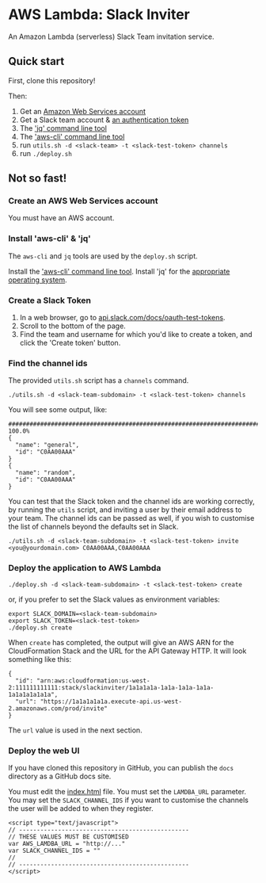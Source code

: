 # AWS Lambda: Slack Inviter

An Amazon Lambda (serverless) Slack Team invitation service.

## Quick start

First, clone this repository!

Then:

1. Get an [Amazon Web Services account](http://console.aws.amazon.com/)
2. Get a Slack team account & [an authentication token](https://api.slack.com/docs/oauth-test-tokens)
3. The ['jq' command line tool](https://stedolan.github.io/jq/)
4. The ['aws-cli' command line tool](https://aws.amazon.com/cli/)
5. run `utils.sh -d <slack-team> -t <slack-test-token> channels`
6. run `./deploy.sh`


## Not so fast!

### Create an AWS Web Services account

You must have an AWS account.

### Install 'aws-cli' & 'jq'

The `aws-cli` and `jq` tools are used by the `deploy.sh` script.

Install the ['aws-cli' command line tool](https://aws.amazon.com/cli/).
Install 'jq' for the [appropriate operating system](https://stedolan.github.io/jq/download/).

### Create a Slack Token

1. In a web browser, go to [api.slack.com/docs/oauth-test-tokens](https://api.slack.com/docs/oauth-test-tokens).
2. Scroll to the bottom of the page.
3. Find the team and username for which you'd like to create a token, and click the 'Create token' button.

### Find the channel ids

The provided `utils.sh` script has a `channels` command.

    ./utils.sh -d <slack-team-subdomain> -t <slack-test-token> channels

You will see some output, like:

    ######################################################################## 100.0%
    {
      "name": "general",
      "id": "C0AA00AAA"
    }
    {
      "name": "random",
      "id": "C0AA00AAA"
    }

You can test that the Slack token and the channel ids are working correctly, by running the `utils` script, and inviting a user by their email address to your team. The channel ids can be passed as well, if you wish to customise the list of channels beyond the defaults set in Slack.

    ./utils.sh -d <slack-team-subdomain> -t <slack-test-token> invite <you@yourdomain.com> C0AA00AAA,C0AA00AAA

### Deploy the application to AWS Lambda

    ./deploy.sh -d <slack-team-subdomain> -t <slack-test-token> create

or, if you prefer to set the Slack values as environment variables:

    export SLACK_DOMAIN=<slack-team-subdomain>
    export SLACK_TOKEN=<slack-test-token>
    ./deploy.sh create

When `create` has completed, the output will give an AWS ARN for the CloudFormation Stack and the URL for the API Gateway HTTP. It will look something like this:

    {
      "id": "arn:aws:cloudformation:us-west-2:111111111111:stack/slackinviter/1a1a1a1a-1a1a-1a1a-1a1a-1a1a1a1a1a1a",
      "url": "https://1a1a1a1a1a.execute-api.us-west-2.amazonaws.com/prod/invite"
    }

The `url` value is used in the next section.

### Deploy the web UI

If you have cloned this repository in GitHub, you can publish the `docs` directory as a GitHub docs site.

You must edit the [index.html](./docs/index.html) file.
You must set the `LAMDBA_URL` parameter.
You may set the `SLACK_CHANNEL_IDS` if you want to customise the channels the user will be added to when they register.


    <script type="text/javascript">
    // ------------------------------------------------
    // THESE VALUES MUST BE CUSTOMISED
    var AWS_LAMDBA_URL = "http://..."
    var SLACK_CHANNEL_IDS = ""
    //
    // ------------------------------------------------
    </script>

